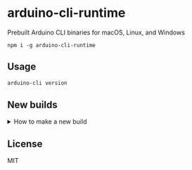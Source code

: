 # arduino-cli-runtime

Prebuilt Arduino CLI binaries for macOS, Linux, and Windows

```
npm i -g arduino-cli-runtime
```

## Usage

```sh
arduino-cli version
```

## New builds

<details>
<summary>How to make a new build</summary>
<br>

Prerequisites:

- https://go.dev/doc/install
- https://taskfile.dev/#/installation

Compile:

```sh
git clone --depth=1 https://github.com/arduino/arduino-cli.git
cd arduino-cli
task build
```

Know your runtime:

```sh
node -e "console.log(process.platform + '-' + process.arch)"
# E.g. "linux-x64"
```

Create a folder with your runtime name like `npm/linux-x64`, and adjust the package file.

Finally, copy the compiled binary into `npm/linux-x64/bin/...`.
</details>

## License

MIT
